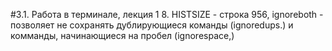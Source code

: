 #3.1. Работа в терминале, лекция 1
8. HISTSIZE - строка 956, ignoreboth - позволяет не сохранять дублирующиеся команды (ignoredups.) и комманды, начинающиеся на пробел (ignorespace,)

